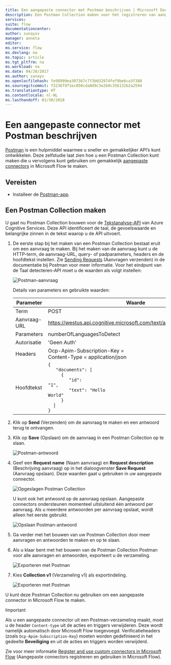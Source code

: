 ```yaml
---
title: Een aangepaste connector met Postman beschrijven | Microsoft Docs
description: Een Postman Collection maken voor het registreren van aangepaste connectors
services: 
suite: flow
documentationcenter: 
author: sunaysv
manager: anneta
editor: 
ms.service: flow
ms.devlang: na
ms.topic: article
ms.tgt_pltfrm: na
ms.workload: na
ms.date: 04/28/2017
ms.author: sunayv
ms.openlocfilehash: fe98999ea307367c7f3b032974fef9be6ca3f388
ms.sourcegitcommit: f3236f9f1ec050cda0d9c3e2b9c356132b2a2594
ms.translationtype: HT
ms.contentlocale: nl-NL
ms.lasthandoff: 01/30/2018
---
```

# <a name="describe-a-custom-connector-with-postman"></a>Een aangepaste connector met Postman beschrijven
[Postman](https://www.getpostman.com/) is een hulpmiddel waarmee u sneller en gemakkelijker API’s kunt ontwikkelen. Deze zelfstudie laat zien hoe u een Postman Collection kunt maken die u vervolgens kunt gebruiken om gemakkelijk [aangepaste connectors](register-custom-api.md) in Microsoft Flow te maken.

## <a name="prerequisites"></a>Vereisten
* Installeer de [Postman-app](https://www.getpostman.com/apps).

## <a name="create-a-postman-collection"></a>Een Postman Collection maken
U gaat nu Postman Collection bouwen voor de [Tekstanalyse-API](https://www.microsoft.com/cognitive-services/text-analytics-api) van Azure Cognitive Services. Deze API identificeert de taal, de gevoelswaarde en belangrijke zinnen in de tekst waarop u de API uitvoert.

1. De eerste stap bij het maken van een Postman Collection bestaat eruit om een aanvraag te maken. Bij het maken van de aanvraag kunt u de HTTP-term, de aanvraag-URL, query- of padparameters, headers en de hoofdtekst instellen. Zie [Sending Requests](https://www.getpostman.com/docs/requests) (Aanvragen verzenden) in de documentatie bij Postman voor meer informatie. Voor het eindpunt van de Taal detecteren-API moet u de waarden als volgt instellen:
   
    ![Postman-aanvraag](./media/postman-collection/request.png)
   
    Details van parameters en gebruikte waarden:
   
   | Parameter | Waarde |
   | --- | --- |
   | Term |POST |
   | Aanvraag-URL |https://westus.api.cognitive.microsoft.com/text/analytics/v2.0/languages |
   | Parameters |numberOfLanguagesToDetect |
   | Autorisatie |'Geen Auth' |
   | Headers |Ocp-Apim-Subscription-Key = <your subscription key> <br/>Content-Type = application/json |
   | Hoofdtekst |<code>{<br/>&nbsp;&nbsp;&nbsp;"documents": [<br/>&nbsp;&nbsp;&nbsp;&nbsp;&nbsp;{<br/>&nbsp;&nbsp;&nbsp;&nbsp;&nbsp;&nbsp;&nbsp;&nbsp;"id": "1",<br/>&nbsp;&nbsp;&nbsp;&nbsp;&nbsp;&nbsp;&nbsp;&nbsp;"text": "Hello World"<br/>&nbsp;&nbsp;&nbsp;&nbsp;&nbsp;}<br/>&nbsp;&nbsp;]<br/>}<code> |
2. Klik op **Send** (Verzenden) om de aanvraag te maken en een antwoord terug te ontvangen.
3. Klik op **Save** (Opslaan) om de aanvraag in een Postman Collection op te slaan.
   
    ![Postman-antwoord](./media/postman-collection/request-response-save.png)
4. Geef een **Request name** (Naam aanvraag) en **Request description** (Beschrijving aanvraag) op in het dialoogvenster **Save Request** (Aanvraag opslaan). Deze waarden gaat u gebruiken in uw aangepaste connector.
   
    ![Opgeslagen Postman Collection](./media/postman-collection/save-request-note.png)
   
    U kunt ook het antwoord op de aanvraag opslaan. Aangepaste connectors ondersteunen momenteel uitsluitend één antwoord per aanvraag. Als u meerdere antwoorden per aanvraag opslaat, wordt alleen het eerste gebruikt.
   
    ![Opslaan Postman-antwoord](./media/postman-collection/save-response.png)
5. Ga verder met het bouwen van uw Postman Collection door meer aanvragen en antwoorden te maken en op te slaan.
6. Als u klaar bent met het bouwen van de Postman Collection Postman voor alle aanvragen en antwoorden, exporteert u de verzameling.
   
    ![Exporteren met Postman](./media/postman-collection/export.png)
7. Kies **Collection v1** (Verzameling v1) als exportindeling.
   
    ![Exporteren met Postman](./media/postman-collection/export2.png)

U kunt deze Postman Collection nu gebruiken om een aangepaste connector in Microsoft Flow te maken.

> [!IMPORTANT]
> Als u een aangepaste connector uit een Postman-verzameling maakt, moet u de header `Content-type` uit de acties en triggers verwijderen. Deze wordt namelijk automatisch door Microsoft Flow toegevoegd. Verificatieheaders (zoals `Ocp-Apim-Subscription-Key`) moeten worden gedefinieerd in het gedeelte **Beveiliging** en uit de acties en triggers worden verwijderd. 
> 
> 

Zie voor meer informatie [Register and use custom connectors in Microsoft Flow](register-custom-api.md) (Aangepaste connectors registreren en gebruiken in Microsoft Flow).

